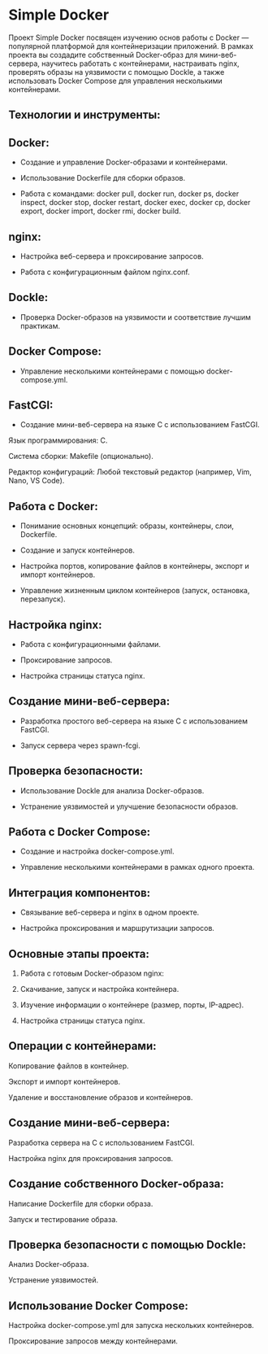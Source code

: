 # Simple Docker
Проект Simple Docker посвящен изучению основ работы с Docker — популярной платформой для контейнеризации приложений. В рамках проекта вы создадите собственный Docker-образ для мини-веб-сервера, научитесь работать с контейнерами, настраивать nginx, проверять образы на уязвимости с помощью Dockle, а также использовать Docker Compose для управления несколькими контейнерами.

## Технологии и инструменты:
## Docker:

- Создание и управление Docker-образами и контейнерами.

- Использование Dockerfile для сборки образов.

- Работа с командами: docker pull, docker run, docker ps, docker inspect, docker stop, docker restart, docker exec, docker cp, docker export, docker import, docker rmi, docker build.

## nginx:

- Настройка веб-сервера и проксирование запросов.

- Работа с конфигурационным файлом nginx.conf.

## Dockle:

- Проверка Docker-образов на уязвимости и соответствие лучшим практикам.

## Docker Compose:

- Управление несколькими контейнерами с помощью docker-compose.yml.

## FastCGI:

- Создание мини-веб-сервера на языке C с использованием FastCGI.

Язык программирования: C.

Система сборки: Makefile (опционально).

Редактор конфигураций: Любой текстовый редактор (например, Vim, Nano, VS Code).


## Работа с Docker:

- Понимание основных концепций: образы, контейнеры, слои, Dockerfile.

- Создание и запуск контейнеров.

- Настройка портов, копирование файлов в контейнеры, экспорт и импорт контейнеров.

- Управление жизненным циклом контейнеров (запуск, остановка, перезапуск).

## Настройка nginx:

- Работа с конфигурационными файлами.

- Проксирование запросов.

- Настройка страницы статуса nginx.

## Создание мини-веб-сервера:

- Разработка простого веб-сервера на языке C с использованием FastCGI.

- Запуск сервера через spawn-fcgi.

## Проверка безопасности:

- Использование Dockle для анализа Docker-образов.

- Устранение уязвимостей и улучшение безопасности образов.

## Работа с Docker Compose:

- Создание и настройка docker-compose.yml.

- Управление несколькими контейнерами в рамках одного проекта.

## Интеграция компонентов:

- Связывание веб-сервера и nginx в одном проекте.

- Настройка проксирования и маршрутизации запросов.


## Основные этапы проекта:
1. Работа с готовым Docker-образом nginx:

2. Скачивание, запуск и настройка контейнера.

3. Изучение информации о контейнере (размер, порты, IP-адрес).

4. Настройка страницы статуса nginx.

## Операции с контейнерами:

Копирование файлов в контейнер.

Экспорт и импорт контейнеров.

Удаление и восстановление образов и контейнеров.

## Создание мини-веб-сервера:

Разработка сервера на C с использованием FastCGI.

Настройка nginx для проксирования запросов.

## Создание собственного Docker-образа:

Написание Dockerfile для сборки образа.

Запуск и тестирование образа.

## Проверка безопасности с помощью Dockle:

Анализ Docker-образа.

Устранение уязвимостей.

## Использование Docker Compose:

Настройка docker-compose.yml для запуска нескольких контейнеров.

Проксирование запросов между контейнерами.
